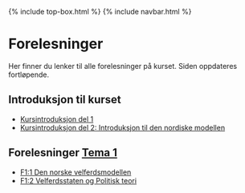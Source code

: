 {% include top-box.html %} <!-- Kode for å inkludere boksen på toppen av siden. Se _config.yml for å gjøre endringer. -->
{% include navbar.html %} <!-- Kode for navigasjonsmeny. Se navbar.html for å gjøre endringer. -->
<!-- Gjør endringer under her -->

# Forelesninger
Her finner du lenker til alle forelesninger på kurset. Siden oppdateres fortløpende.

## Introduksjon til kurset
* [Kursintroduksjon del 1](https://uit-sok-2008-h24.github.io/assets/F0_kursintro_sok_2008_h24.pdf)
* [Kursintroduksjon del 2: Introduksjon til den nordiske modellen](https://uit-sok-2008-h24.github.io/assets/introduksjon_studenter.html)

## Forelesninger [Tema 1](temaer.md#tema1)<a name="f_t1"></a>
* [F1:1 Den norske velferdsmodellen](https://uit-sok-2008-h24.github.io/assets/forelesning_2_studenter.html)
* [F1:2 Velferdsstaten og Politisk teori](https://uit-sok-2008-h24.github.io/assets/f2_kap_1_2_studenter.html)
<!--
* [F1.3 Introduksjon til arbeidsmarkedsøkonomi](https://uit-sok-2008-h24.github.io/assets/F1.3_IntrotilArbeidsmarkedsokonomi.pdf)

## Forelesninger [Tema 2](temaer.md#tema2)<a name="f_t2"></a>

* [F2.1 Introduktion till tema 2 og Arbeidstidsregulering](https://uit-sok-2008-h24.github.io/assets/F2.1_arbeidstidsregulering_23.pdf)
* [F2.2 Familiepolitikk](https://uit-sok-2008-h24.github.io/assets/F2.2_familiepolitikk_23.pdf)
* [F2.3a Økonomisk teori og offentlige inngrep (kap.3)](https://uit-sok-2008-h24.github.io/assets/f4_kap_3_2023_studenter.html)
* [F2.3b Utdanning og offentlige inngrep (kap. 10 og 11)](https://uit-sok-2008-h24.github.io/assets/kap_10_11_2023_studenter_ny.html)
* [F2.4 Helsetjenester og helseforsikring (kap. 4 og 9](https://uit-sok-2008-h24.github.io/assets/kap_9_2023_studenter.html)
  
## Forelesninger [Tema 3](temaer.md#tema3)<a name="f_t3"></a>

* [F3.1 Introduktion till tema 3 og Minstelønn](https://uit-sok-2008-h24.github.io/assets/F.3.1_minstelønn.pdf)
* [F3.2 & F3.3 Fagforeninger, kollektive forhandlinger og den nordiske modellen](https://uit-sok-2008-h24.github.io/assets/F3.2_fagforeninger.pdf)


## Forelesninger [Tema 4](temaer.md#tema4)<a name="f_t4"></a>

* [Sosialforsikring, del 1, kap. 6](https://uit-sok-2008-h24.github.io/assets/kap_6_studenter.html)
* [Sosialforsikring, del 2, disinsentiveffekter, kap. 6](https://uit-sok-2008-h24.github.io/assets/kap_6_insentiv_studenter.html)
* [Arbeidsledighetstrygd, kap. 12](https://uit-sok-2008-h24.github.io/assets/F4.3_Arbeidsledighetstrygd_2023.pdf)


## Forelesninger [Tema 5](temaer.md#tema4)<a name="f_t5"></a>

* [Migrasjon, BO kap. 9](https://uit-sok-2008-h24.github.io/assets/F5.1_migrasjon.pdf)
* [Oppslutning om velferdsstaten](https://uit-sok-2008-h24.github.io/assets/tillit_studenter.html)
* [Velferdsstatens framtid](https://uit-sok-2008-h24.github.io/assets/framtid_2024_studenter.html)

  
## Oppsummering og instruks til muntlig eksamen

* [Instruks til muntlig eksamen](https://uit-sok-2008-h24.github.io/assets/Instruks_muntlig_eksamen2024.pdf)
-->

